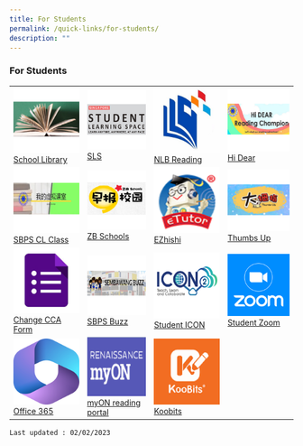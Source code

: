 ```yaml
---
title: For Students
permalink: /quick-links/for-students/
description: ""
---
```

### For Students

<table>
	<tbody>
		<tr>
			<td><a href="https://schoolibrary.moe.edu.sg/sembawangpri/cgi-bin/spydus.exe/MSGTRN/WPAC/HOME"> <img src="images/OPAC_Icon.png" >School Library</a></td>
			<td><a href="https://vle.learning.moe.edu.sg/login"> <img src="images/SLS_Icon.png" >SLS</a></td>
			<td><a href="https://www.nlb.gov.sg/SearchDiscover/ExploreourPublications/RecommendedReads/ForChildren.aspx"> <img src="images/NLB_Icon.png" >NLB Reading</a></td>
			<td><a href="https://sites.google.com/moe.edu.sg/sbpshidear/home"> <img src="images/HiDear_Icon.png" >Hi Dear</a></td>
		</tr>
		<tr>
			<td><a href="https://go.gov.sg/sbpscleclass"> <img src="images/CL_Icon.png" ><br>SBPS CL Class</a></td>
			<td><a href="https://www.zbschools.sg/"> <img src="images/ZB_Schools_Icon.png" ><br>ZB Schools</a></td>
			<td><a href="https://www.ezhishi.net/Contents/"> <img src="images/Ezhishi_Icon.png" ><br>EZhishi</a></td>
			<td><a href="http://www.tuvideos.sg/cos/o.x?c=/ca7_tuvid/user&func=login"> <img src="images/Thumbs_Up_Icon.png" ><br>Thumbs Up</a></td>
		</tr>
		<tr>
			<td><a href="https://forms.gle/tdRBGjDJx2hv7rUu5"> <img src="images/Google_Form_Icon.png" ><br>Change CCA Form</a></td>
			<td><a href="https://go.gov.sg/sbpsbuzz"> <img src="images/Sembawang_Buzz_Icon.png" ><br>SBPS Buzz</a></td>
			<td><a href="https://workspace.google.com/dashboard"> <img src="images/ICON_icon.png" ><br>Student ICON</a></td>
			<td><a href="https://raw.githubusercontent.com/isomerpages/moe-sembawangpri/staging/images/zoom.png)"> <img src="images/zoom.png" ><br>Student Zoom</a></td>
		</tr>
		<tr>
			<td><a href="https://www.office.com/"> <img src="images/office_Icon.png" ><br>Office 365</a></td>
			<td><a href="https://www.myon.com.sg/login/index.html"> <img src="images/myON_Icon.png" ><br>myON reading portal</a></td>
			<td><a href="https://www.koobits.com/"> <img src="images/Koobits_Icon2.png" ><br>Koobits</a></td>
			<td></td>
		</tr>
	</tbody>
	</table>
<!--
|  	|  	|  	|  	|
|---|---|---|---|
|  <a href="https://schoolibrary.moe.edu.sg/sembawangpri/cgi-bin/spydus.exe/MSGTRN/WPAC/HOME">![](/images/OPAC_Icon.png)[School Library](https://schoolibrary.moe.edu.sg/sembawangpri/cgi-bin/spydus.exe/MSGTRN/WPAC/HOME)	|<a href="https://vle.learning.moe.edu.sg/login">![](/images/SLS_Icon.png)<br> [SLS](https://vle.learning.moe.edu.sg/login) 	|<a href="https://www.nlb.gov.sg/SearchDiscover/ExploreourPublications/RecommendedReads/ForChildren.aspx">![](/images/NLB_Icon.png)<br>[NLB Reading ](https://www.nlb.gov.sg/SearchDiscover/ExploreourPublications/RecommendedReads/ForChildren.aspx)	| <a href="https://sites.google.com/moe.edu.sg/sbpshidear/home">![](/images/HiDear_Icon.png) [Hi Dear](https://go.gov.sg/sbpshidear)
| <a href="https://go.gov.sg/sbpscleclass">![](/images/CL_Icon.png)<br> [SBPS CL Class](https://go.gov.sg/sbpscleclass)		|  <a href="https://www.zbschools.sg/">![](/images/ZB_Schools_Icon.png) [ZB Schools](https://zbschools.sg/)	|  <a href="https://sembawangpri.moe.edu.sg/qql/slot/u508/Quick%20Links/eZhishi.PNG">![](/images/Ezhishi_Icon.png)<br>[EZhishi](https://www.ezhishi.net/Contents/)	|  <a href="http://www.tuvideos.sg/cos/o.x?c=/ca7_tuvid/user&func=login">![](/images/Thumbs_Up_Icon.png) [Thumbs Up](http://www.tuvideos.sg/cos/o.x?c=/ca7_tuvid/user&func=login)	|
|<a href="https://forms.gle/tdRBGjDJx2hv7rUu5">![](/images/Google_Form_Icon.png)[Change CCA Form](https://forms.gle/tdRBGjDJx2hv7rUu5)	|  <a href="https://go.gov.sg/sbpsbuzz">![](/images/Sembawang_Buzz_Icon.png) [SBPS Buzz](https://go.gov.sg/sbpsbuzz)	|  <a href="	https://workspace.google.com/dashboard">![](/images/ICON_icon.png) [Student ICON](https://workspace.google.com/dashboard)	| <a href="https://students-edu-sg.zoom.us">![](/images/zoom.png) [Student Zoom](https://students-edu-sg.zoom.us)	|  
| <a href="https://www.office.com">![](/images/office.png) [Office 365](https://www.office.com)	| |  |
-->

	
	Last updated : 02/02/2023